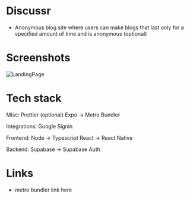 # Discussr 

- Anonymous blog site where users can make blogs that last only for a specified amount of time and is anonymous (optional)

# Screenshots

![LandingPage](screenshothere)

# Tech stack

Misc:
Prettier (optional)
Expo -> Metro Bundler

Integrations:
Google Signin

Frontend:
Node -> Typescript
React -> React Native

Backend:
Supabase -> Supabase Auth

# Links

- metro bundler link here 
